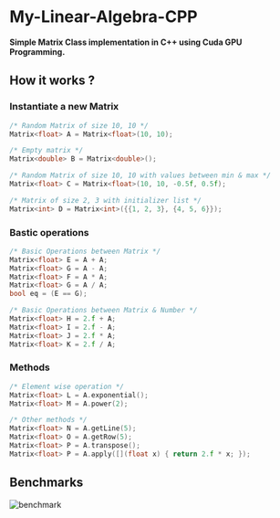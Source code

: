 # My-Linear-Algebra-CPP

**Simple Matrix Class implementation in C++ using Cuda GPU Programming.**


## How it works ?

### Instantiate a new Matrix

```cpp
/* Random Matrix of size 10, 10 */
Matrix<float> A = Matrix<float>(10, 10);

/* Empty matrix */
Matrix<double> B = Matrix<double>();

/* Random Matrix of size 10, 10 with values between min & max */
Matrix<float> C = Matrix<float>(10, 10, -0.5f, 0.5f);

/* Matrix of size 2, 3 with initializer list */
Matrix<int> D = Matrix<int>({{1, 2, 3}, {4, 5, 6}});
```

### Bastic operations
```cpp
/* Basic Operations between Matrix */
Matrix<float> E = A + A;
Matrix<float> G = A - A;
Matrix<float> F = A * A;
Matrix<float> G = A / A;
bool eq = (E == G);
```

```cpp
/* Basic Operations between Matrix & Number */
Matrix<float> H = 2.f + A;
Matrix<float> I = 2.f - A;
Matrix<float> J = 2.f * A;
Matrix<float> K = 2.f / A;
```

### Methods
```cpp
/* Element wise operation */
Matrix<float> L = A.exponential();
Matrix<float> M = A.power(2);
```

```cpp
/* Other methods */
Matrix<float> N = A.getLine(5);
Matrix<float> O = A.getRow(5);
Matrix<float> P = A.transpose();
Matrix<float> P = A.apply([](float x) { return 2.f * x; });
```

## Benchmarks

![benchmark](https://github.com/Choqs/My-Linear-Algebra-Cuda/blob/master/others/benchmark.png)

